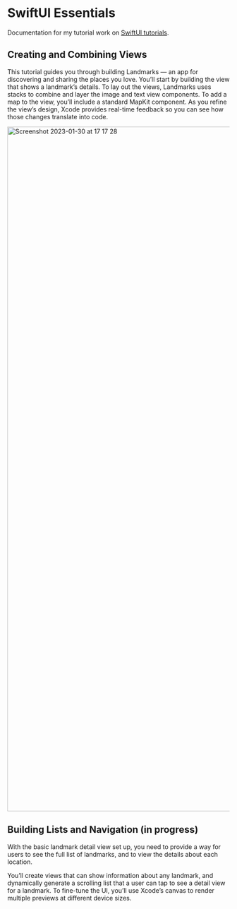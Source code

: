 # SwiftUI Essentials

Documentation for my tutorial work on [SwiftUI tutorials](https://developer.apple.com/tutorials/swiftui).

## Creating and Combining Views

This tutorial guides you through building Landmarks — an app for discovering and sharing the places you love. You’ll start by building the view that shows a landmark’s details. To lay out the views, Landmarks uses stacks to combine and layer the image and text view components. To add a map to the view, you’ll include a standard MapKit component. As you refine the view’s design, Xcode provides real-time feedback so you can see how those changes translate into code.

<img width="1552" alt="Screenshot 2023-01-30 at 17 17 28" src="https://user-images.githubusercontent.com/4522927/215547845-b8546856-8011-4136-acc8-64311c32fadf.png">

## Building Lists and Navigation (in progress)

With the basic landmark detail view set up, you need to provide a way for users to see the full list of landmarks, and to view the details about each location.

You’ll create views that can show information about any landmark, and dynamically generate a scrolling list that a user can tap to see a detail view for a landmark. To fine-tune the UI, you’ll use Xcode’s canvas to render multiple previews at different device sizes.
